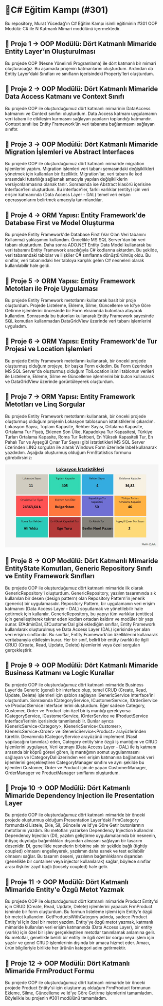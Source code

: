 # :gem:C# Eğitim Kampı (#301)
Bu repository, Murat Yücedağ'ın C# Eğitim Kampı isimli eğitiminin #301 OOP Modülü: C# ile N Katmanlı Mimari modülünü içermektedir.

## :pushpin: Proje 1 -> OOP Modülü: Dört Katmanlı Mimaride Entity Layer'ın Oluşturulması
Bu projede OOP (Nesne Yönelimli Programlama) ile dört katmanlı bir mimari oluşturacağız. Bu aşamada projenin katmanlarını oluşturdum. Ardından da Entity Layer'daki Sınıfları ve sınıfların içerisindeki Property'leri oluşturdum.

## :pushpin: Proje 2 -> OOP Modülü: Dört Katmanlı Mimaride Data Access Katmanı ve Context Sınıfı
Bu projede OOP ile oluşturduğumuz dört katmanlı mimarinin DataAccess katmanını ve Context sınıfını oluşturdum. Data Access katmanı uygulamanın veri tabanı ile etkileşim kurmasını sağlayan yapıların toplandığı katmandır. Context sınıfı ise Entity Framework’ün veri tabanına bağlanmasını sağlayan sınıftır.

## :pushpin: Proje 3 -> OOP Modülü: Dört Katmanlı Mimaride Migration İşlemleri ve Abstract Interfaces
Bu projede OOP ile oluşturduğumuz dört katmanlı mimaride migration işlemlerini yaptım. Migration işlemleri veri tabanı şemasındaki değişiklikleri yönetmek için kullanılan bir özelliktir. Migration’lar, veri tabanı ile kod arasındaki tutarlılığı sağlamak amacıyla yapılan değişikliklerin versiyonlanmasına olanak tanır. Sonrasında ise Abstract klasörü içerisine Interface'leri oluşturdum. Bu interface'ler, farklı varlıklar (entity) için veri erişim katmanında (Data Access Layer - DAL) temel veri erişim operasyonlarını belirtmek amacıyla tanımlandılar.

## :pushpin: Proje 4 -> ORM Yapısı: Entity Framework'de Database First ve Model Oluşturma
Bu projede Entity Framework'de Database First (Var Olan Veri tabanını Kullanma) yaklaşımını kullandım. Öncelikle MS SQL Server'dan bir veri tabanı oluşturdum. Daha sonra ADO.NET Entity Data Model kullanarak bu veri tabanını Entity Framework aracılığıyla C# kodlarına aktardım. Bu şekilde, veri tabanındaki tablolar ve ilişkiler C# sınıflarına dönüştürülmüş oldu. Bu sınıflar, veri tabanındaki her tabloya karşılık gelen C# nesneleri olarak kullanılabilir hale geldi.

## :pushpin: Proje 5 -> ORM Yapısı: Entity Framework Metotları ile Proje Uygulaması
Bu projede Entity Framework metotlarını kullanarak basit bir proje oluşturdum. Projede Listeleme, Ekleme, Silme, Güncelleme ve Id'ye Göre Getirme işlemlerini öncesinde bir Form ekranında butonlara atayarak kullandım. Sonrasında bu butonları kullanarak Entity Framework sayesinde SQL komutları kullanmadan DataGridView üzerinde veri tabanı işlemlerini uyguladım.

## :pushpin: Proje 6 -> ORM Yapısı: Entity Framework'de Tur Projesi ve Location İşlemleri
Bu projede Entity Framework metotlarını kullanarak, bir önceki projede oluşturmuş olduğum projeye, bir başka Form ekledim. Bu Form üzerinden MS SQL Server'da oluşturmuş olduğum TblLocation isimli tablonun verileri ile Listeleme, Ekleme, Silme ve Güncelleme işlemlerini bir buton kullanarak ve DataGridView üzerinde görüntüleyerek oluşturdum.

## :pushpin: Proje 7 -> ORM Yapısı: Entity Framework Metotları ve Linq Sorgular
Bu projede Entity Framework metotlarını kullanarak, bir önceki projede oluşturmuş olduğum projenin Lokasyon tablosunun istatistiklerini çıkardım. Lokasyon Sayısı, Toplam Kapasite, Rehber Sayısı, Ortalama Kapasite, Ortalama Tur Fiyatı, Eklenen Son Ülke, Kapadokya Tur Kapasitesi, Türkiye Turları Ortalama Kapasite, Roma Tur Rehberi, En Yüksek Kapasiteli Tur, En Pahalı Tur ve Ayşegül Çınar Tur Sayısı gibi istatistikleri MS SQL Server üzerinden LINQ sorguları ile alarak Windows Form üzerinde label kullanarak yazdırdım. Aşağıda oluşturmuş olduğum FrmStatistics formunu görebilirsiniz:

<div align="center">
  <img src="https://github.com/melihcolak0/CSharpEgitimKampiMY301/blob/ac72eb081f3ef57cc0425d418281b3ed496a368f/locationStatisticsSS.jpg" alt="image alt">
</div>

## :pushpin: Proje 8 -> OOP Modülü: Dört Katmanlı Mimaride EntityState Komutları, Generic Repository Sınıfı ve Entity Framework Sınıfları
Bu projede OOP ile oluşturduğumuz dört katmanlı mimaride ilk olarak GenericRepository'i oluşturdum. GenericRepository, yazılım tasarımında sık kullanılan bir desen (design pattern) olan Repository Pattern'in jenerik (generic) bir uygulamasıdır. Repository Pattern, bir uygulamanın veri erişim katmanını (Data Access Layer - DAL) soyutlamak ve yönetilebilir hale getirmek için kullanılır. GenericRepository, bu yapıyı tüm varlıklar (entities) için genelleştirerek tekrar eden kodları ortadan kaldırır ve modüler bir yapı sunar. EfAdminDal, EfCustomerDal gibi eklediğim sınıflar, Entity Framework kullanılarak oluşturulmuş ve Data Access Layer (DAL) içerisinde yer alan veri erişim sınıflarıdır. Bu sınıflar, Entity Framework'ün özelliklerini kullanarak veritabanıyla etkileşim kurar. Her bir sınıf, belirli bir entity (varlık) ile ilgili CRUD (Create, Read, Update, Delete) işlemlerini veya özel sorguları gerçekleştirir.

## :pushpin: Proje 9 -> OOP Modülü: Dört Katmanlı Mimaride Business Katmanı ve Logic Kurallar
Bu projede OOP ile oluşturduğumuz dört katmanlı mimaride Business Layer'da Generic (genel) bir interface olup, temel CRUD (Create, Read, Update, Delete) işlemleri için şablon sağlayan IGenericService Interface'ini oluşturdum. Sonrasında ICategoryService, ICustomerService, IOrderService ve IProductService Interface'lerini oluşturdum. Eğer sadece Category, Customer, Order ve Product için özel bir iş mantığı gerekiyorsa ICategoryService, ICustomerService, IOrderService ve IProductService Interface'lerinin içerisinde tanımlanabilir. Bunlar ayrıca IGenericService<<awd>Category>, IGenericService<<awd>Customer>, IGenericService<<awd>Order> ve IGenericService<<awd>Product> arayüzlerinden türetilir. Devamında ICategoryService arayüzünü implement (Nasıl yapılacağını tanımlar.) eden, Category entity'sine özgü iş mantığını ve CRUD işlemlerini uygulayan, Veri katmanı (Data Access Layer - DAL) ile iş katmanı arasında bir köprü görevi gören, İş mantığının somut uygulanmasını sağlayan ve ICategoryDal üzerinden veri erişim katmanına bağlanarak veri işlemlerini gerçekleştiren CategoryManager sınıfını ve aynı şekilde bu işlemleri Customer, Order ve Product için de yapan CustomerManager, OrderManager ve ProductManager sınıflarını oluşturdum.

## :pushpin: Proje 10 -> OOP Modülü: Dört Katmanlı Mimaride Dependency Injection ile Presentation Layer
Bu projede OOP ile oluşturduğumuz dört katmanlı mimaride bir önceki projede oluşturmuş olduğum Presentation Layer'daki FrmCategory formundaki Listele, Ekle, Sil, Güncelle ve Id'ye Göre Getir butonlarının metotlarını yazdım. Bu metotları yazarken Dependency Injection kullandım. Dependency Injection (DI), yazılım geliştirme uygulamalarında bir nesnenin, ihtiyaç duyduğu bağımlılıkları dışarıdan almasını sağlayan bir tasarım desenidir. DI, genellikle nesnelerin birbirine sıkı bir şekilde bağlı (tightly coupled) olmasını engelleyerek, yazılımın daha esnek ve test edilebilir olmasını sağlar. Bu tasarım deseni, yazılımın bağımlılıklarını dışarıdan (genellikle bir container veya injector kullanılarak) sağlar, böylece sınıflar arası ilişkiler zayıf bağlı (loosely coupled) hale gelir.

## :pushpin: Proje 11 -> OOP Modülü: Dört Katmanlı Mimaride Entity'e Özgü Metot Yazmak
Bu projede OOP ile oluşturduğumuz dört katmanlı mimaride Product Entity'si için CRUD (Create, Read, Update, Delete) işlemlerini yapacak FrmProduct isminde bir form oluşturdum. Bu formun listeleme işlemi için Entity'e özgü bir metot kullandım. GetProductsWithCategory adında, sadece Product Entity'si için özel bir metot yazdım. Entity'ye özgü metot yazmak, katmanlı mimaride kullanılan veri erişim katmanında (Data Access Layer), bir entity (varlık) için özel bir işlev gerçekleştiren metotlar tanımlamak anlamına gelir. Bu metotlar, genellikle belirli bir entity ile ilgili özel bir sorgu veya işlem için yazılır ve genel CRUD işlemlerinin dışında bir amaca hizmet eder. Amacı, ürün bilgileriyle birlikte her ürünün kategori adını getirmektir.

## :pushpin: Proje 12 -> OOP Modülü: Dört Katmanlı Mimaride FrmProduct Formu
Bu projede OOP ile oluşturduğumuz dört katmanlı mimaride bir önceki projede Product Entity'si için oluşturmuş olduğum FrmProduct formunun Ekleme, Silme, Güncelleme ve Id'ye Göre Getirme işlemlerini tamamladım. Böylelikle bu projenin #301 modülünü tamamladım.
